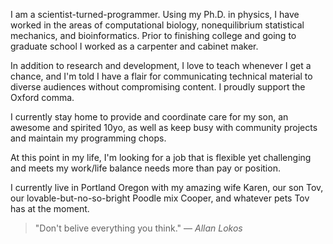 I am a scientist-turned-programmer. Using my Ph.D. in physics, I have worked in 
the areas of computational biology, nonequilibrium statistical mechanics, and bioinformatics. 
Prior to finishing college and going to graduate school I worked as a carpenter and cabinet maker.

In addition to research and development, I love to teach whenever I get a chance, and I'm told I 
have a flair for communicating technical material to diverse audiences without compromising 
content. I proudly support the Oxford comma.

I currently stay home to provide and coordinate care for my son, an awesome and spirited 10yo, 
as well as keep busy with community projects and maintain my programming chops.

At this point in my life, I'm looking for a job that is flexible yet challenging and meets 
my work/life balance needs more than pay or position.

I currently live in Portland Oregon with my amazing wife Karen, our son Tov, our lovable-but-no-so-bright
Poodle mix Cooper, and whatever pets Tov has at the moment.

>"Don't belive everything you think." &mdash; _Allan Lokos_

